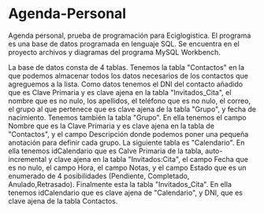 # Agenda-Personal
Agenda personal, prueba de programación para Eciglogistica. El programa es una base de datos programada en lenguaje SQL.
Se encuentra en el proyecto archivos y diagramas del programa MySQL Workbench.

La base de datos consta de 4 tablas.
Tenemos la tabla "Contactos" en la que podemos almacenar todos los datos necesarios de los contactos que agreguemos a la lista.
Como datos tenemos el DNI del contacto añadido que es Clave Primaria y es clave ajena en la tabla "Invitados_Cita", el nombre que es
no nulo, los apellidos, el teléfono que es no nulo, el correo, el grupo al que pertenece que es clave ajena de la tabla "Grupo", y
fecha de nacimiento.
Tenemos también la tabla "Grupo". En ella tenemos el campo Nombre que es la Clave Primaria y es clave ajena en la tabla de "Contactos",
y el campo Descripción donde podemos poner una pequeña anotación para definir cada grupo.
La siguiente tabla es "Calendario". En ella tenemos idCalendario que es Calve Primaria de la tabla, auto-incremental y clave ajena
en la tabla "Invitados:Cita", el campo Fecha que es no nulo, el campo Hora, el campo Notas, y el campo Estado que es un enumerado de
4 posibilidades (Pendiente, Completado, Anulado,Retrasado).
Finalmente esta la tabla "Invitados_Cita". En ella tenemos idCalendario que es clave ajena de "Calendario", y DNI, que es clave ajena
de la tabla Contactos.
